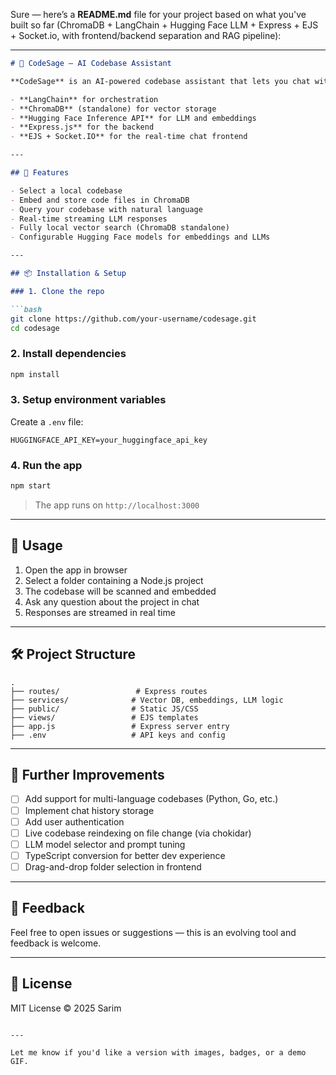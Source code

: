 Sure — here’s a **README.md** file for your project based on what you've built so far (ChromaDB + LangChain + Hugging Face LLM + Express + EJS + Socket.io, with frontend/backend separation and RAG pipeline):

---

````markdown
# 🧠 CodeSage — AI Codebase Assistant

**CodeSage** is an AI-powered codebase assistant that lets you chat with your project using RAG (Retrieval Augmented Generation). It uses:

- **LangChain** for orchestration
- **ChromaDB** (standalone) for vector storage
- **Hugging Face Inference API** for LLM and embeddings
- **Express.js** for the backend
- **EJS + Socket.IO** for the real-time chat frontend

---

## 🚀 Features

- Select a local codebase
- Embed and store code files in ChromaDB
- Query your codebase with natural language
- Real-time streaming LLM responses
- Fully local vector search (ChromaDB standalone)
- Configurable Hugging Face models for embeddings and LLMs

---

## 📦 Installation & Setup

### 1. Clone the repo

```bash
git clone https://github.com/your-username/codesage.git
cd codesage
````

### 2. Install dependencies

```bash
npm install
```

### 3. Setup environment variables

Create a `.env` file:

```env
HUGGINGFACE_API_KEY=your_huggingface_api_key
```

### 4. Run the app

```bash
npm start
```

> The app runs on `http://localhost:3000`

---

## 🧪 Usage

1. Open the app in browser
2. Select a folder containing a Node.js project
3. The codebase will be scanned and embedded
4. Ask any question about the project in chat
5. Responses are streamed in real time

---

## 🛠 Project Structure

```
.
├── routes/                 # Express routes
├── services/              # Vector DB, embeddings, LLM logic
├── public/                # Static JS/CSS
├── views/                 # EJS templates
├── app.js                 # Express server entry
├── .env                   # API keys and config
```

---

## 🚧 Further Improvements

* [ ] Add support for multi-language codebases (Python, Go, etc.)
* [ ] Implement chat history storage
* [ ] Add user authentication
* [ ] Live codebase reindexing on file change (via chokidar)
* [ ] LLM model selector and prompt tuning
* [ ] TypeScript conversion for better dev experience
* [ ] Drag-and-drop folder selection in frontend

---

## 💬 Feedback

Feel free to open issues or suggestions — this is an evolving tool and feedback is welcome.

---

## 📄 License

MIT License © 2025 Sarim

```

---

Let me know if you'd like a version with images, badges, or a demo GIF.
```
